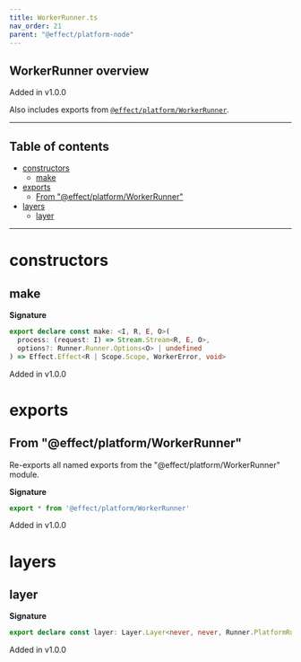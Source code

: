 ```yaml
---
title: WorkerRunner.ts
nav_order: 21
parent: "@effect/platform-node"
---
```


## WorkerRunner overview

Added in v1.0.0

Also includes exports from [`@effect/platform/WorkerRunner`](https://effect-ts.github.io/platform/platform/WorkerRunner.ts.html).

---

<h2 class="text-delta">Table of contents</h2>

- [constructors](#constructors)
  - [make](#make)
- [exports](#exports)
  - [From "@effect/platform/WorkerRunner"](#from-effectplatformworkerrunner)
- [layers](#layers)
  - [layer](#layer)

---

# constructors

## make

**Signature**

```ts
export declare const make: <I, R, E, O>(
  process: (request: I) => Stream.Stream<R, E, O>,
  options?: Runner.Runner.Options<O> | undefined
) => Effect.Effect<R | Scope.Scope, WorkerError, void>
```

Added in v1.0.0

# exports

## From "@effect/platform/WorkerRunner"

Re-exports all named exports from the "@effect/platform/WorkerRunner" module.

**Signature**

```ts
export * from '@effect/platform/WorkerRunner'
```

Added in v1.0.0

# layers

## layer

**Signature**

```ts
export declare const layer: Layer.Layer<never, never, Runner.PlatformRunner>
```

Added in v1.0.0
